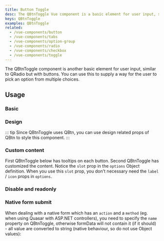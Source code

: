 ```yaml
---
title: Button Toggle
desc: The QBtnToggle Vue component is a basic element for user input, similar to QRadio but with buttons.
keys: QBtnToggle
examples: QBtnToggle
related:
  - /vue-components/button
  - /vue-components/tabs
  - /vue-components/option-group
  - /vue-components/radio
  - /vue-components/checkbox
  - /vue-components/toggle
---
```

The QBtnToggle component is another basic element for user input, similar to QRadio but with buttons. You can use this to supply a way for the user to pick an option from multiple choices.

<doc-api file="QBtnToggle" />

## Usage

### Basic

<doc-example title="Basic" file="Basic" />

### Design

::: tip
Since QBtnToggle uses QBtn, you can use design related props of QBtn to style this component.
:::

<doc-example title="Some design examples" file="Design" />

<doc-example title="Spread horizontally" file="Spread" />

### Custom content

First QBtnToggle below has tooltips on each button. Second QBtnToggle has customized the content. Notice the `slot` prop in the `options` Object definition. When you use this `slot` prop, you don't necessary need the `label` / `icon` props in `options`.

<doc-example title="Custom buttons content" file="CustomContent" />

### Disable and readonly

<doc-example title="Disable and readonly" file="DisableReadonly" />

### Native form submit

When dealing with a native form which has an `action` and a `method` (eg. when using Quasar with ASP.NET controllers), you need to specify the `name` property on QBtnToggle, otherwise formData will not contain it (if it should) - all value are converted to string (native behaviour, so do not use Object values):

<doc-example title="Native form" file="NativeForm" />

